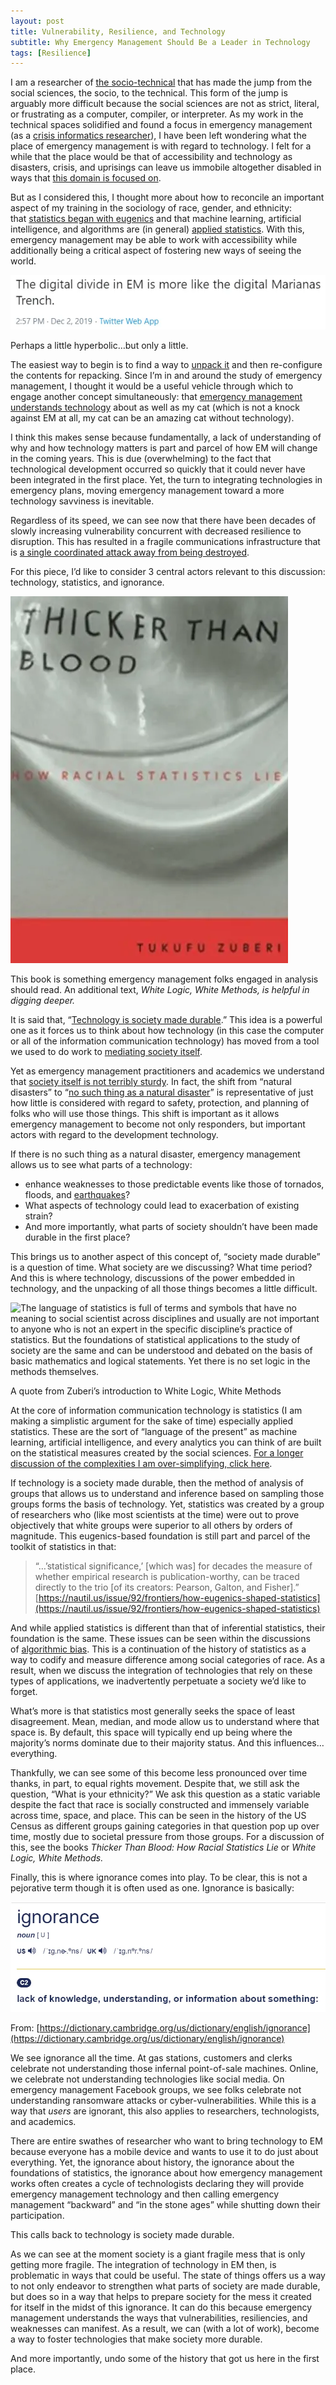 ```yaml
---
layout: post
title: Vulnerability, Resilience, and Technology
subtitle: Why Emergency Management Should Be a Leader in Technology
tags: [Resilience]
---
```


I am a researcher of [the socio-technical](https://www.interaction-design.org/literature/topics/socio-technical-systems) that has made the jump from the social sciences, the socio, to the technical. This form of the jump is arguably more difficult because the social sciences are not as strict, literal, or frustrating as a computer, compiler, or interpreter. As my work in the technical spaces solidified and found a focus in emergency management (as a [crisis informatics researcher](https://tinyurl.com/crisisinformatics)), I have been left wondering what the place of emergency management is with regard to technology. I felt for a while that the place would be that of accessibility and technology as disasters, crisis, and uprisings can leave us immobile altogether disabled in ways that [this domain is focused on](https://www.sigaccess.org/).

But as I considered this, I thought more about how to reconcile an important aspect of my training in the sociology of race, gender, and ethnicity: that [statistics began with eugenics](https://nautil.us/issue/92/frontiers/how-eugenics-shaped-statistics) and that machine learning, artificial intelligence, and algorithms are (in general) [applied statistics](https://machinelearningmastery.com/relationship-between-applied-statistics-and-machine-learning/). With this, emergency management may be able to work with accessibility while additionally being a critical aspect of fostering new ways of seeing the world.

![A tweet that notes that the digital divide in EM is more like the digital Marianas Trench.](/img/posts/marianas.webp)

Perhaps a little hyperbolic…but only a little.

The easiest way to begin is to find a way to [unpack it](https://files.eric.ed.gov/fulltext/ED355141.pdf?utm=#page=43) and then re-configure the contents for repacking. Since I’m in and around the study of emergency management, I thought it would be a useful vehicle through which to engage another concept simultaneously: that [emergency management understands technology](https://www.oig.dhs.gov/sites/default/files/assets/2019-08/OIG-19-58-Aug19.pdf) about as well as my cat (which is not a knock against EM at all, my cat can be an amazing cat without technology).

I think this makes sense because fundamentally, a lack of understanding of why and how technology matters is part and parcel of how EM will change in the coming years. This is due (overwhelming) to the fact that technological development occurred so quickly that it could never have been integrated in the first place. Yet, the turn to integrating technologies in emergency plans, moving emergency management toward a more technology savviness is inevitable.

Regardless of its speed, we can see now that there have been decades of slowly increasing vulnerability concurrent with decreased resilience to disruption. This has resulted in a fragile communications infrastructure that is [a single coordinated attack away from being destroyed](https://securitytoday.com/articles/2021/04/05/lessons-learned-from-oldsmar-water-plant-hack.aspx).

For this piece, I’d like to consider 3 central actors relevant to this discussion: technology, statistics, and ignorance.

![A picture of the cover of Thicker Than Blood: How Racial Statistics Lie by Tufuku Zuberi](/img/posts/zuberi.webp)

This book is something emergency management folks engaged in analysis should read. An additional text, _White Logic, White Methods, is helpful in digging deeper._

It is said that, “[Technology is society made durable](http://www.bruno-latour.fr/node/263).” This idea is a powerful one as it forces us to think about how technology (in this case the computer or all of the information communication technology) has moved from a tool we used to do work to [mediating society itself](https://www.sciencedirect.com/science/article/pii/S1045926X16300088?casa_token=keC1bilToUoAAAAA%3AkMWuxJXStOAFgl1rhTdsbzrYklu_GX6V-rNc9TBi3-5C9TMWU65_n2fINpKZ1v0IVqoHwEhY).

Yet as emergency management practitioners and academics we understand that [society itself is not terribly sturdy](https://global.oup.com/academic/product/disaster-by-choice-9780198841340?cc=us&lang=en). In fact, the shift from “natural disasters” to “[no such thing as a natural disaster](https://items.ssrc.org/understanding-katrina/theres-no-such-thing-as-a-natural-disaster/)” is representative of just how little is considered with regard to safety, protection, and planning of folks who will use those things. This shift is important as it allows emergency management to become not only responders, but important actors with regard to the development technology.

If there is no such thing as a natural disaster, emergency management allows us to see what parts of a technology:

- enhance weaknesses to those predictable events like those of tornados, floods, and [earthquakes](https://www.latimes.com/california/story/2021-05-04/entire-u-s-west-coast-now-has-an-earthquake-early-warning-system-for-cellphones-ok-to-post-at-8-am-or-later)?
- What aspects of technology could lead to exacerbation of existing strain?
- And more importantly, what parts of society shouldn’t have been made durable in the first place?

This brings us to another aspect of this concept of, “society made durable” is a question of time. What society are we discussing? What time period? And this is where technology, discussions of the power embedded in technology, and the unpacking of all those things becomes a little difficult.

![The language of statistics is full of terms and symbols that have no meaning
to social scientist across disciplines and usually are not important to
anyone who is not an expert in the specific discipline’s practice of statistics.
But the foundations of statistical applications to the study of society are the
same and can be understood and debated on the basis of basic mathematics
and logical statements. Yet there is no set logic in the methods themselves.](/img/posts/zuberiquote.webp)

A quote from Zuberi’s introduction to White Logic, White Methods

At the core of information communication technology is statistics (I am making a simplistic argument for the sake of time) especially applied statistics. These are the sort of “language of the present” as machine learning, artificial intelligence, and every analytics you can think of are built on the statistical measures created by the social sciences. [For a longer discussion of the complexities I am over-simplifying, click here](https://www.nature.com/articles/nmeth.4642).

If technology is a society made durable, then the method of analysis of groups that allows us to understand and inference based on sampling those groups forms the basis of technology. Yet, statistics was created by a group of researchers who (like most scientists at the time) were out to prove objectively that white groups were superior to all others by orders of magnitude. This eugenics-based foundation is still part and parcel of the toolkit of statistics in that:

> “…’statistical significance,’ [which was] for decades the measure of whether empirical research is publication-worthy, can be traced directly to the trio [of its creators: Pearson, Galton, and Fisher].”  
> [https://nautil.us/issue/92/frontiers/how-eugenics-shaped-statistics](https://nautil.us/issue/92/frontiers/how-eugenics-shaped-statistics)

And while applied statistics is different than that of inferential statistics, their foundation is the same. These issues can be seen within the discussions of [algorithmic bias](https://www.vox.com/recode/2020/2/18/21121286/algorithms-bias-discrimination-facial-recognition-transparency). This is a continuation of the history of statistics as a way to codify and measure difference among social categories of race. As a result, when we discuss the integration of technologies that rely on these types of applications, we inadvertently perpetuate a society we’d like to forget.

What’s more is that statistics most generally seeks the space of least disagreement. Mean, median, and mode allow us to understand where that space is. By default, this space will typically end up being where the majority’s norms dominate due to their majority status. And this influences…everything.

Thankfully, we can see some of this become less pronounced over time thanks, in part, to equal rights movement. Despite that, we still ask the question, “What is your ethnicity?” We ask this question as a static variable despite the fact that race is socially constructed and immensely variable across time, space, and place. This can be seen in the history of the US Census as different groups gaining categories in that question pop up over time, mostly due to societal pressure from those groups. For a discussion of this, see the books _Thicker Than Blood: How Racial Statistics Lie_ or _White Logic, White Methods._

Finally, this is where ignorance comes into play. To be clear, this is not a pejorative term though it is often used as one. Ignorance is basically:

![The definition of ignorance from the cambridge dictionary.](/img/posts/ignorance.webp)

From: [https://dictionary.cambridge.org/us/dictionary/english/ignorance](https://dictionary.cambridge.org/us/dictionary/english/ignorance)

We see ignorance all the time. At gas stations, customers and clerks celebrate not understanding those infernal point-of-sale machines. Online, we celebrate not understanding technologies like social media. On emergency management Facebook groups, we see folks celebrate not understanding ransomware attacks or cyber-vulnerabilities. While this is a way that _users_ are ignorant, this also applies to researchers, technologists, and academics.

There are entire swathes of researcher who want to bring technology to EM because everyone has a mobile device and wants to use it to do just about everything. Yet, the ignorance about history, the ignorance about the foundations of statistics, the ignorance about how emergency management works often creates a cycle of technologists declaring they will provide emergency management technology and then calling emergency management “backward” and “in the stone ages” while shutting down their participation.

This calls back to technology is society made durable.

As we can see at the moment society is a giant fragile mess that is only getting more fragile. The integration of technology in EM then, is problematic in ways that could be useful. The state of things offers us a way to not only endeavor to strengthen what parts of society are made durable, but does so in a way that helps to prepare society for the mess it created for itself in the midst of this ignorance. It can do this because emergency management understands the ways that vulnerabilities, resiliencies, and weaknesses can manifest. As a result, we can (with a lot of work), become a way to foster technologies that make society more durable.

And more importantly, undo some of the history that got us here in the first place.
